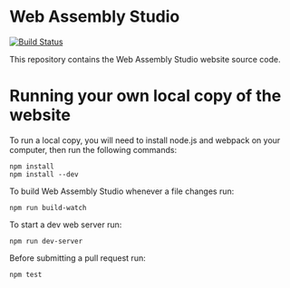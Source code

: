 Web Assembly Studio
====
[![Build Status](https://travis-ci.org/mbebenita/WebAssemblyStudio.svg?branch=master)](https://travis-ci.org/mbebenita/WebAssemblyStudio)

This repository contains the Web Assembly Studio website source code.

Running your own local copy of the website
===

To run a local copy, you will need to install node.js and webpack on your computer, then run the following commands:

```
npm install
npm install --dev
```

To build Web Assembly Studio whenever a file changes run:

```
npm run build-watch
```

To start a dev web server run:

```
npm run dev-server
```

Before submitting a pull request run:

```
npm test
```

